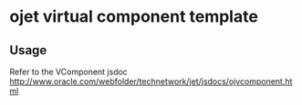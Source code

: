 # ojet virtual component template

## Usage
Refer to the VComponent jsdoc
http://www.oracle.com/webfolder/technetwork/jet/jsdocs/ojvcomponent.html